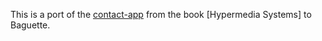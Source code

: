 This is a port of the [contact-app] from the book [Hypermedia Systems] to Baguette.

[contact-app]: https://github.com/bigskysoftware/contact-app
[Hypermedia System]: https://hypermedia.systems/
